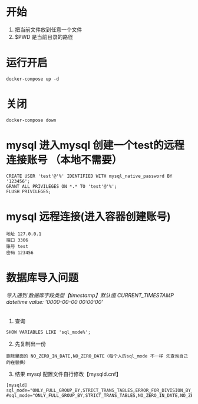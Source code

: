 # 开始
1. 把当前文件放到任意一个文件
2. $PWD 是当前目录的路径
# 运行开启
```
docker-compose up -d
```
# 关闭
```
docker-compose down
```
# mysql 进入mysql 创建一个test的远程连接账号 （本地不需要）
```
CREATE USER 'test'@'%' IDENTIFIED WITH mysql_native_password BY '123456';
GRANT ALL PRIVILEGES ON *.* TO 'test'@'%';
FLUSH PRIVILEGES;
```
# mysql 远程连接(进入容器创建账号)
```
地址 127.0.0.1
端口 3306
账号 test
密码 123456
```
# 数据库导入问题

###### 导入遇到 数据库字段类型【timestamp】默认值 CURRENT_TIMESTAMP datetime value: '0000-00-00 00:00:00'
1. 查询
```
SHOW VARIABLES LIKE 'sql_mode%';
```
2. 先复制出一份
```
删除里面的 NO_ZERO_IN_DATE,NO_ZERO_DATE（每个人的sql_mode 不一样 先查询自己的在替换）
```
3. 结果  mysql 配置文件自行修改【mysqld.cnf】
```
[mysqld]
sql_mode="ONLY_FULL_GROUP_BY,STRICT_TRANS_TABLES,ERROR_FOR_DIVISION_BY_ZERO,NO_AUTO_CREATE_USER,NO_ENGINE_SUBSTITUTION"
#sql_mode="ONLY_FULL_GROUP_BY,STRICT_TRANS_TABLES,NO_ZERO_IN_DATE,NO_ZERO_DATE,ERROR_FOR_DIVISION_BY_ZERO,NO_AUTO_CREATE_USER,NO_ENGINE_SUBSTITUTION"
```
